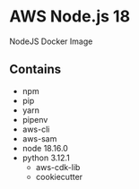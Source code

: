 # AWS Node.js 18
NodeJS Docker Image

## Contains
- npm
- pip
- yarn
- pipenv
- aws-cli
- aws-sam
- node 18.16.0
- python 3.12.1
    - aws-cdk-lib
    - cookiecutter
